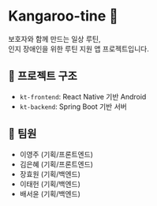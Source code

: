 # Kangaroo-tine 🦘

보호자와 함께 만드는 일상 루틴,  
인지 장애인을 위한 루틴 지원 앱 프로젝트입니다.

## 📂 프로젝트 구조
- `kt-frontend`: React Native 기반 Android
- `kt-backend`: Spring Boot 기반 서버

## 👥 팀원
- 이영주 (기획/프론트엔드)
- 김은혜 (기획/프론트엔드)
- 장효원 (기획/백엔드)
- 이태헌 (기획/백엔드)
- 배서윤 (기획/백엔드)
